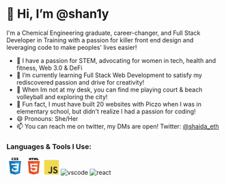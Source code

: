<h1>👋 Hi, I’m @shan1y</h1>

I'm a Chemical Engineering graduate, career-changer, and Full Stack Developer in Training with a passion for killer front end design and leveraging code to make peoples' lives easier!

- 💖 I have a passion for STEM, advocating for women in tech, health and fitness, Web 3.0 & DeFi
- 🌱 I’m currently learning Full Stack Web Development to satisfy my rediscovered passion and drive for creativity!
- 🌟 When Im not at my desk, you can find me playing court & beach volleyball and exploring the city! 
- 👀 Fun fact, I must have built 20 websites with Piczo when I was in elementary school, but didn't realize I had a passion for coding!
- 😄 Pronouns: She/Her
- 📫 You can reach me on twitter, my DMs are open! Twitter: [@shaida_eth](https://twitter.com/shaida_eth)

<h3>Languages & Tools I Use:</h3>
<p><img src="https://raw.githubusercontent.com/devicons/devicon/master/icons/css3/css3-original-wordmark.svg" alt="css3" width="40" height="40"/>
<img src="https://raw.githubusercontent.com/devicons/devicon/master/icons/html5/html5-original-wordmark.svg" alt="html5" width="40" height="40"/>
<img src="https://raw.githubusercontent.com/devicons/devicon/master/icons/javascript/javascript-original.svg" alt="javascript" width="35" height="35"/>
<img src="https://cdn.jsdelivr.net/gh/devicons/devicon/icons/vscode/vscode-original.svg" alt="vscode" width="35" height="35"/>
<img src="https://cdn.jsdelivr.net/gh/devicons/devicon/icons/react/react-original.svg" alt="react" width="37" height="37" />
          

